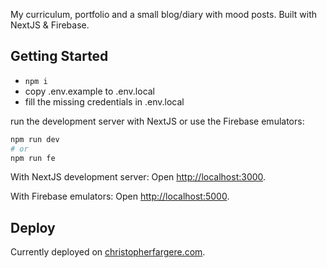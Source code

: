 My curriculum, portfolio and a small blog/diary with mood posts.
Built with NextJS & Firebase.

## Getting Started

- `npm i`
- copy .env.example to .env.local
- fill the missing credentials in .env.local

run the development server with NextJS or use the Firebase emulators:

```bash
npm run dev
# or
npm run fe
```

With NextJS development server:
Open [http://localhost:3000](http://localhost:3000).

With Firebase emulators:
Open [http://localhost:5000](http://localhost:5000).

## Deploy

Currently deployed on [christopherfargere.com](christopherfargere.com).